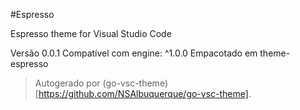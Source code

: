 #Espresso

Espresso theme for Visual Studio Code

Versão 0.0.1
Compatível com engine: ^1.0.0
Empacotado em theme-espresso

> Autogerado por (go-vsc-theme)[https://github.com/NSAlbuquerque/go-vsc-theme].